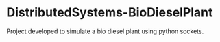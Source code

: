 # DistributedSystems-BioDieselPlant

Project developed to simulate a bio diesel plant using python sockets.

